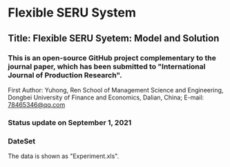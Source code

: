 # Flexible SERU System

## Title: Flexible SERU Syetem: Model and Solution
### This is an open-source GitHub project complementary to the journal paper, which has been submitted to "International Journal of Production Research".
First Author: Yuhong, Ren
School of Management Science and Engineering, Dongbei University of Finance and Economics, Dalian, China;
E-mail: 78465346@qq.com


### Status update on September 1, 2021


### DateSet

The data is shown as "Experiment.xls".
